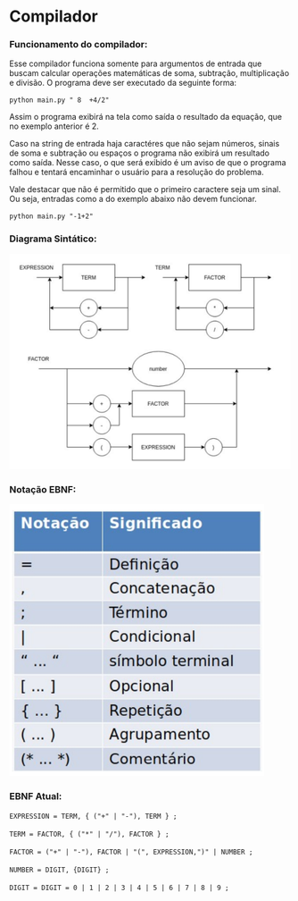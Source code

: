 # Compilador

### Funcionamento do compilador:

Esse compilador funciona somente para argumentos de entrada que buscam calcular operações matemáticas de soma, subtração, multiplicação e divisão. O programa deve ser executado da seguinte forma:

~~~
python main.py " 8  +4/2"
~~~

Assim o programa exibirá na tela como saída o resultado da equação, que no exemplo anterior é 2.

Caso na string de entrada haja caractéres que não sejam números, sinais de soma e subtração ou espaços o programa não exibirá um resultado como saída. Nesse caso, o que será exibido é um aviso de que o programa falhou e tentará encaminhar o usuário para a resolução do problema.

Vale destacar que não é permitido que o primeiro caractere seja um sinal. Ou seja, entradas como a do exemplo abaixo não devem funcionar.

~~~
python main.py "-1+2"
~~~

### Diagrama Sintático:

<img src="Assets/images/DiagramaSintatico.png"/>

### Notação EBNF:

<img src="Assets/images/EBNF.png"/>

### EBNF Atual:

~~~
EXPRESSION = TERM, { ("+" | "-"), TERM } ;

TERM = FACTOR, { ("*" | "/"), FACTOR } ;

FACTOR = ("+" | "-"), FACTOR | "(", EXPRESSION,")" | NUMBER ;

NUMBER = DIGIT, {DIGIT} ;

DIGIT = DIGIT = 0 | 1 | 2 | 3 | 4 | 5 | 6 | 7 | 8 | 9 ;
~~~